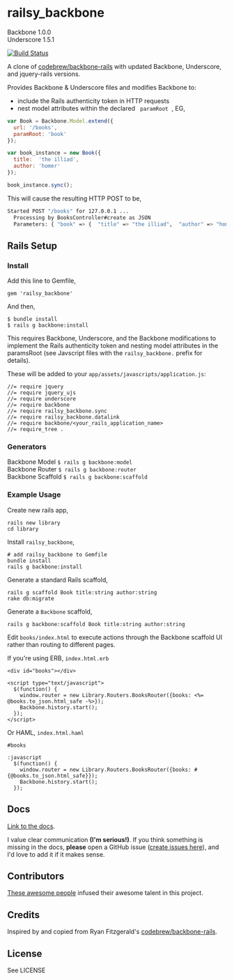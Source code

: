 # railsy_backbone
Backbone 1.0.0  
Underscore 1.5.1

[![Build Status](https://travis-ci.org/westonplatter/railsy_backbone.png?branch=master)](https://travis-ci.org/westonplatter/railsy_backbone)

A clone of [codebrew/backbone-rails](https://github.com/codebrew/backbone-rails) with updated Backbone, Underscore, and jquery-rails versions.

Provides Backbone & Underscore files and modifies Backbone to:  
- include the Rails authenticity token in HTTP requests  
- nest model attributes within the declared &nbsp; `paramRoot` &nbsp;, EG, 

```js
var Book = Backbone.Model.extend({ 
  url: '/books',
  paramRoot: 'book'
});

var book_instance = new Book({ 
  title:  'the illiad', 
  author: 'homer'
});

book_instance.sync();
```

This will cause the resulting HTTP POST to be,

```sh
Started POST "/books" for 127.0.0.1 ...
  Processing by BooksController#create as JSON
  Parameters: { "book" => {  "title" => "the illiad",  "author" => "homer", "id" => 1 } }
```

## Rails Setup

### Install

Add this line to Gemfile,

    gem 'railsy_backbone'

And then,

    $ bundle install
    $ rails g backbone:install
    
This requires Backbone, Underscore, and the Backbone modifications to implement
the Rails authenticity token and nesting model attributes in the paramsRoot 
(see Javscript files with the `railsy_backbone.` prefix for details).

These will be added to your `app/assets/javascripts/application.js`:

    //= require jquery
    //= require jquery_ujs
    //= require underscore
    //= require backbone
    //= require railsy_backbone.sync
    //= require railsy_backbone.datalink
    //= require backbone/<your_rails_application_name>
    //= require_tree .

### Generators  
Backbone Model `$ rails g backbone:model`  
Backbone Router `$ rails g backbone:router`  
Backbone Scaffold `$ rails g backbone:scaffold`  

### Example Usage      

Create new rails app, 

    rails new library
    cd library

Install `railsy_backbone`,
    
    # add railsy_backbone to Gemfile
    bundle install
    rails g backbone:install

Generate a standard Rails scaffold,
    
    rails g scaffold Book title:string author:string
    rake db:migrate

Generate a `Backbone` scaffold, 
    
    rails g backbone:scaffold Book title:string author:string
    
Edit `books/index.html` to execute actions through the Backbone scaffold UI rather than routing to different pages. 
    
If you're using ERB, `index.html.erb`
    
    <div id="books"></div>

    <script type="text/javascript">
      $(function() {
        window.router = new Library.Routers.BooksRouter({books: <%= @books.to_json.html_safe -%>});
        Backbone.history.start();
      });
    </script>
    
    
Or HAML, `index.html.haml`
    
    #books
    
    :javascript
      $(function() {
        window.router = new Library.Routers.BooksRouter({books: #{@books.to_json.html_safe}});
        Backbone.history.start();
      });


## Docs
[Link to the docs](http://westonplatter.github.io/railsy_backbone/).

I value clear communication __(I'm serious!)__. If you think something is missing in the docs, __please__ open a GitHub issue ([create issues here](https://github.com/westonplatter/railsy_backbone/issues)), and I'd love to add it if it makes sense.

## Contributors
[These awesome people](https://github.com/westonplatter/railsy_backbone/graphs/contributors) infused their awesome talent in this project.

## Credits
Inspired by and copied from Ryan Fitzgerald's [codebrew/backbone-rails](https://github.com/codebrew/backbone-rails).

## License
See LICENSE
